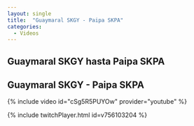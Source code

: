 ```yaml
---
layout: single
title:  "Guaymaral SKGY - Paipa SKPA"
categories:
  - Videos
---
```


## Guaymaral SKGY hasta Paipa SKPA

## Guaymaral SKGY - Paipa SKPA 

{% include video id="cSg5R5PUYOw" provider="youtube" %}

{% include twitchPlayer.html id=v756103204 %}
